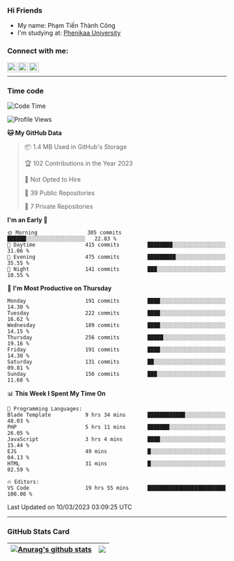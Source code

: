 ### Hi Friends

- My name: Phạm Tiến Thành Công
- I'm studying at: [Phenikaa University]


### Connect with me:
[<img align="left" alt="PhamTienThanhCong | Facebook" width="22px" src="https://upload.wikimedia.org/wikipedia/commons/thumb/1/16/Facebook-icon-1.png/640px-Facebook-icon-1.png" />][facebook]
[<img align="left" alt="PhamTienThanhCong | Zalo" width="22px" src="https://www.anphatpc.com.vn/template/anphat_2020v2/images/icon-zalo.jpg" />][zalo]
[<img align="left" alt="PhamTienThanhCong | LinkedIn" width="22px" src="https://cdn3.iconfinder.com/data/icons/inficons/512/linkedin.png" />][linkedin]

<br />

---

### Time code

<!--START_SECTION:waka-->
![Code Time](http://img.shields.io/badge/Code%20Time-920%20hrs%2044%20mins-blue)

![Profile Views](http://img.shields.io/badge/Profile%20Views-2-blue)

**🐱 My GitHub Data** 

> 📦 1.4 MB Used in GitHub's Storage 
 > 
> 🏆 102 Contributions in the Year 2023
 > 
> 🚫 Not Opted to Hire
 > 
> 📜 39 Public Repositories 
 > 
> 🔑 7 Private Repositories 
 > 
**I'm an Early 🐤** 

```text
🌞 Morning                305 commits         ██████░░░░░░░░░░░░░░░░░░░   22.83 % 
🌆 Daytime                415 commits         ████████░░░░░░░░░░░░░░░░░   31.06 % 
🌃 Evening                475 commits         █████████░░░░░░░░░░░░░░░░   35.55 % 
🌙 Night                  141 commits         ███░░░░░░░░░░░░░░░░░░░░░░   10.55 % 
```
📅 **I'm Most Productive on Thursday** 

```text
Monday                   191 commits         ████░░░░░░░░░░░░░░░░░░░░░   14.30 % 
Tuesday                  222 commits         ████░░░░░░░░░░░░░░░░░░░░░   16.62 % 
Wednesday                189 commits         ████░░░░░░░░░░░░░░░░░░░░░   14.15 % 
Thursday                 256 commits         █████░░░░░░░░░░░░░░░░░░░░   19.16 % 
Friday                   191 commits         ████░░░░░░░░░░░░░░░░░░░░░   14.30 % 
Saturday                 131 commits         ██░░░░░░░░░░░░░░░░░░░░░░░   09.81 % 
Sunday                   156 commits         ███░░░░░░░░░░░░░░░░░░░░░░   11.68 % 
```


📊 **This Week I Spent My Time On** 

```text
💬 Programming Languages: 
Blade Template           9 hrs 34 mins       ████████████░░░░░░░░░░░░░   48.03 % 
PHP                      5 hrs 11 mins       ███████░░░░░░░░░░░░░░░░░░   26.05 % 
JavaScript               3 hrs 4 mins        ████░░░░░░░░░░░░░░░░░░░░░   15.44 % 
EJS                      49 mins             █░░░░░░░░░░░░░░░░░░░░░░░░   04.13 % 
HTML                     31 mins             █░░░░░░░░░░░░░░░░░░░░░░░░   02.59 % 

🔥 Editors: 
VS Code                  19 hrs 55 mins      █████████████████████████   100.00 % 
```


 Last Updated on 10/03/2023 03:09:25 UTC
<!--END_SECTION:waka-->

---

### GitHub Stats Card

| <a href="https://github.com/phamtienthanhcong"><img align="center" src="https://github-readme-stats.vercel.app/api?username=PhamTienThanhCong&show_icons=true&include_all_commits=true&theme=buefy&hide_border=true&theme=ocean_dark" alt="Anurag's github stats" /></a> | <a href="https://github.com/phamtienthanhcong"><img align="center" src="https://github-readme-stats.vercel.app/api/top-langs/?username=PhamTienThanhCong&layout=compact&theme=buefy&hide_border=true&theme=ocean_dark" /></a> |
| ------------- | ------------- |

[Phenikaa University]: https://phenikaa-uni.edu.vn/vi
[facebook]: https://www.facebook.com/phamtienthanhcong
[linkedin]: https://linkedin.com/in/phamtienthanhcong
[zalo]: https://zalo.me/0396396332
[tiktok]: https://www.tiktok.com/@phamtienthanhcong
[web]: https://github.com/PhamTienThanhCong/web_dev
[min project]: https://github.com/PhamTienThanhCong/Project-Of-Web
[c and cpp]: https://github.com/PhamTienThanhCong/Code_C_and_Cpro
[python]: https://github.com/PhamTienThanhCong/Python_beginer

